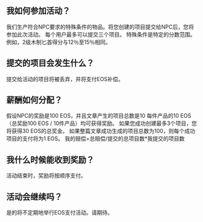 ## 我如何参加活动？
我们生产符合NPC要求的特殊条件的物品。将您创建的项目提交给NPC后，您将参加此次活动。
每个用户最多可以提交三个项目。
特殊条件是特定的分数范围。例如，2级木制匕首得分与12％至15％相同。

## 提交的项目会发生什么？
提交给活动的项目将被丢弃，并将支付EOS补偿。

## 薪酬如何分配？
假设NPC的奖励是100 EOS，并且文章产生的项目总数是10
每件产品的10 EOS（总奖励100 EOS / 10件产品）均可获得奖励。
如果您成功创建最多3个项目，您将获得30 EOS的总奖金。
如果整篇文章成功生成的项目总数为100，则每个成功项目的支付将为1 EOS。
我的赔偿=总赔偿/提交的总项目数*我提交的项目数

## 我什么时候能收到奖励？
活动结束时，奖励将按顺序支付。

## 活动会继续吗？
是的将不定期地举行EOS支付活动。请期待。

